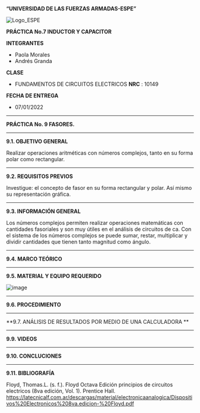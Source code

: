 **“UNIVERSIDAD DE LAS FUERZAS ARMADAS-ESPE”**


![Logo_ESPE](https://user-images.githubusercontent.com/93800511/140828546-04ee2765-180c-4e68-84cf-8bca73c21c5f.png)

**PRÁCTICA No.7 INDUCTOR Y CAPACITOR**

**INTEGRANTES**
* Paola Morales 
* Andrés Granda
 
**CLASE**
* FUNDAMENTOS DE CIRCUITOS ELECTRICOS **NRC** : 10149

**FECHA DE ENTREGA**
* 07/01/2022
--------------------------------------------------------------------------------------------------------------------------------------------------------------------------------
**PRÁCTICA No. 9 FASORES.**

--------------------------------------------------------------------------------------------------------------------------------------------------------------------------------

**9.1. OBJETIVO GENERAL**

Realizar operaciones aritméticas con números complejos, tanto en su forma polar
como rectangular.

--------------------------------------------------------------------------------------------------------------------------------------------------------------------------------

**9.2. REQUISITOS PREVIOS**

Investigue: el concepto de fasor en su forma rectangular y polar. Así mismo su
representación gráfica.

--------------------------------------------------------------------------------------------------------------------------------------------------------------------------------

**9.3. INFORMACIÓN GENERAL**

Los números complejos permiten realizar operaciones matemáticas con
cantidades fasoriales y son muy útiles en el análisis de circuitos de ca. Con el sistema de
los números complejos se puede sumar, restar, multiplicar y dividir cantidades que tienen
tanto magnitud como ángulo.

--------------------------------------------------------------------------------------------------------------------------------------------------------------------------------

**9.4. MARCO TEÓRICO**




--------------------------------------------------------------------------------------------------------------------------------------------------------------------------------

**9.5. MATERIAL Y EQUIPO REQUERIDO**

![image](https://user-images.githubusercontent.com/93835587/155022950-ea2330d0-565f-46c3-87c9-0707d9800f95.png)

--------------------------------------------------------------------------------------------------------------------------------------------------------------------------------


**9.6. PROCEDIMIENTO**



-------------------------------------------------- -------------------------------------------------- -------------------------------------------------- --------------------------

**9.7. ANÁLISIS DE RESULTADOS POR MEDIO DE UNA CALCULADORA **



-------------------------------------------------- -------------------------------------------------- -------------------------------------------------- --------------------------



**9.9. VIDEOS**

--------------------------------------------------------------------------------------------------------------------------------------------------------------------------------

**9.10. CONCLUCIONES**


--------------------------------------------------------------------------------------------------------------------------------------------------------------------------------


**9.11. BIBLIOGRAFÍA**

Floyd, Thomas.L. (s. f.). Floyd Octava Edición principios de circuitos electricos (8va edición, Vol. 1). Prentice Hall. https://latecnicalf.com.ar/descargas/material/electronicaanalogica/Dispositivos%20Electronicos%208va.edicion-%20Floyd.pdf


